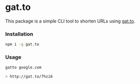 # gat.to

This package is a simple CLI tool to shorten URLs using [gat.to](https://gat.to).

### Installation

```bash
npm i -g gat.to
```

### Usage

```bash
gatto google.com

> http://gat.to/7hzi6
```
